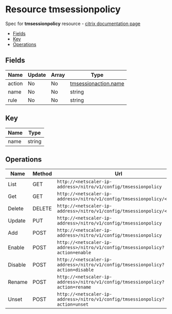 # Resource tmsessionpolicy

Spec for **tmsessionpolicy** resource - [citrix documentation page](https://developer-docs.citrix.com/projects/netscaler-nitro-api/en/11.0/configuration/traffic-management/tmsessionpolicy/tmsessionpolicy/)

- [Fields](#fields)
- [Key](#key)
- [Operations](#operations)

## Fields

| Name | Update | Array | Type |
|----|----|----|----|
|action|No|No|[tmsessionaction.name](/doc/resources/tmsessionaction.md)|
|name|No|No|string|
|rule|No|No|string|

## Key

| Name | Type |
|----|----|
| name | string |

## Operations

| Name | Method | Url |
|----|----|----|
| List | GET | `http://<netscaler-ip-address>/nitro/v1/config/tmsessionpolicy` |
| Get | GET | `http://<netscaler-ip-address>/nitro/v1/config/tmsessionpolicy/<name>` |
| Delete | DELETE | `http://<netscaler-ip-address>/nitro/v1/config/tmsessionpolicy/<name>` |
| Update | PUT | `http://<netscaler-ip-address>/nitro/v1/config/tmsessionpolicy` |
| Add | POST | `http://<netscaler-ip-address>/nitro/v1/config/tmsessionpolicy` |
| Enable | POST | `http://<netscaler-ip-address>/nitro/v1/config/tmsessionpolicy?action=enable` |
| Disable | POST | `http://<netscaler-ip-address>/nitro/v1/config/tmsessionpolicy?action=disable` |
| Rename | POST | `http://<netscaler-ip-address>/nitro/v1/config/tmsessionpolicy?action=rename` |
| Unset | POST | `http://<netscaler-ip-address>/nitro/v1/config/tmsessionpolicy?action=unset` |

